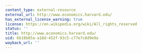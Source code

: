 ```yaml
---
content_type: external-resource
external_url: http://www.economics.harvard.edu/
has_external_license_warning: true
license: https://en.wikipedia.org/wiki/All_rights_reserved
status: ''
title: http://www.economics.harvard.edu/
uid: 6b18b85a-a18d-452f-93c5-c77e7c8d9e9a
wayback_url: ''
---
```

